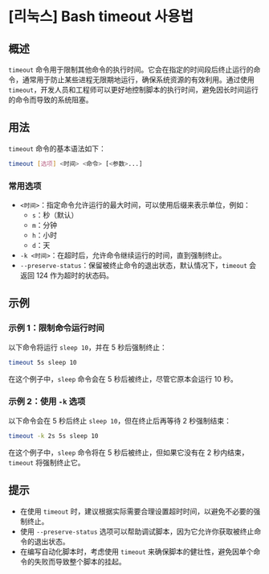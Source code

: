 # [리눅스] Bash timeout 사용법

## 概述
`timeout` 命令用于限制其他命令的执行时间。它会在指定的时间段后终止运行的命令，通常用于防止某些进程无限期地运行，确保系统资源的有效利用。通过使用 `timeout`，开发人员和工程师可以更好地控制脚本的执行时间，避免因长时间运行的命令而导致的系统阻塞。

## 用法
`timeout` 命令的基本语法如下：

```bash
timeout [选项] <时间> <命令> [<参数>...]
```

### 常用选项
- `<时间>`：指定命令允许运行的最大时间，可以使用后缀来表示单位，例如：
  - `s`：秒（默认）
  - `m`：分钟
  - `h`：小时
  - `d`：天
- `-k <时间>`：在超时后，允许命令继续运行的时间，直到强制终止。
- `--preserve-status`：保留被终止命令的退出状态，默认情况下，`timeout` 会返回 124 作为超时的状态码。

## 示例
### 示例 1：限制命令运行时间
以下命令将运行 `sleep 10`，并在 5 秒后强制终止：

```bash
timeout 5s sleep 10
```
在这个例子中，`sleep` 命令会在 5 秒后被终止，尽管它原本会运行 10 秒。

### 示例 2：使用 `-k` 选项
以下命令会在 5 秒后终止 `sleep 10`，但在终止后再等待 2 秒强制结束：

```bash
timeout -k 2s 5s sleep 10
```
在这个例子中，`sleep` 命令将在 5 秒后被终止，但如果它没有在 2 秒内结束，`timeout` 将强制终止它。

## 提示
- 在使用 `timeout` 时，建议根据实际需要合理设置超时时间，以避免不必要的强制终止。
- 使用 `--preserve-status` 选项可以帮助调试脚本，因为它允许你获取被终止命令的退出状态。
- 在编写自动化脚本时，考虑使用 `timeout` 来确保脚本的健壮性，避免因单个命令的失败而导致整个脚本的挂起。